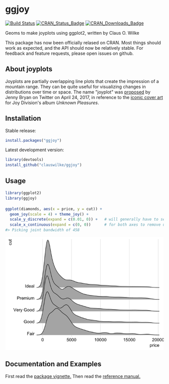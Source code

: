 
<!-- README.md is generated from README.Rmd. Please edit that file -->
ggjoy
=====

[![Build Status](https://travis-ci.org/clauswilke/ggjoy.svg?branch=master)](https://travis-ci.org/clauswilke/ggjoy) [![CRAN\_Status\_Badge](http://www.r-pkg.org/badges/version/ggjoy)](https://CRAN.R-project.org/package=ggjoy) [![CRAN\_Downloads\_Badge](http://cranlogs.r-pkg.org/badges/grand-total/ggjoy?color=brightgreen)](http://cranlogs.r-pkg.org/downloads/total/last-month/ggjoy)

Geoms to make joyplots using ggplot2, written by Claus O. Wilke

This package has now been officially relased on CRAN. Most things should work as expected, and the API should now be relatively stable. For feedback and feature requests, please open issues on github.

About joyplots
--------------

Joyplots are partially overlapping line plots that create the impression of a mountain range. They can be quite useful for visualizing changes in distributions over time or space. The name "joyplot" was [proposed](https://twitter.com/JennyBryan/status/856674638981550080) by Jenny Bryan on Twitter on April 24, 2017, in reference to the [iconic cover art](https://blogs.scientificamerican.com/sa-visual/pop-culture-pulsar-origin-story-of-joy-division-s-unknown-pleasures-album-cover-video/) for Joy Division's album *Unknown Pleasures*.

Installation
------------

Stable release:

``` r
install.packages("ggjoy")
```

Latest development version:

``` r
library(devtools)
install_github("clauswilke/ggjoy")
```

Usage
-----

``` r
library(ggplot2)
library(ggjoy)
    
ggplot(diamonds, aes(x = price, y = cut)) +
  geom_joy(scale = 4) + theme_joy() +
  scale_y_discrete(expand = c(0.01, 0)) +   # will generally have to set the `expand` option
  scale_x_continuous(expand = c(0, 0))      # for both axes to remove unneeded padding
#> Picking joint bandwidth of 458
```

![](man/figures/README-diamonds-1.png)

Documentation and Examples
--------------------------

First read the [package vignette.](https://cran.r-project.org/web/packages/ggjoy/vignettes/introduction.html) Then read the [reference manual.](https://cran.r-project.org/web/packages/ggjoy/ggjoy.pdf)
